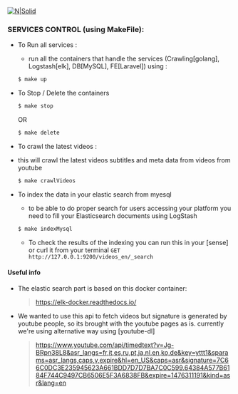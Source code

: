 [![N|Solid](https://circleci.com/gh/abdrmdn/youtubeSearch.svg?style=shield&circle-token=cc17df32efa1dba334a82631677827bec9117739)](http://youtubesearch.com/)


### SERVICES CONTROL (using MakeFile):
- To Run all services :
	- run all the containers that handle the services 
	(Crawling[golang], Logstash[elk], DB[MySQL], FE[Laravel])
	using :
    ```sh
    $ make up 
    ```
- To Stop / Delete the containers 

     ```sh
    $ make stop
    ```
    OR

    ```sh
    $ make delete
    ```
- To crawl the latest videos :
 - this will crawl the latest videos subtitles and meta data from videos from youtube
	
    ```sh
    $ make crawlVideos
    ```


- To index the data in your elastic search from myesql
	- to be able to do proper search for users accessing your platform you need to fill your Elasticsearch documents using LogStash
	```sh
    $ make indexMysql
    ```
	- To check the results of the indexing you can run this in your [sense] or curl it from your terminal
	`GET http://127.0.0.1:9200/videos_en/_search`


#### Useful info 
- The elastic search part is based on this docker container:
    >https://elk-docker.readthedocs.io/

- We wanted to use this api to fetch videos
  but signature is generated by youtube people, so its brought with the youtube pages as is.
  currently we're using alternative way using [youtube-dl]
    > https://www.youtube.com/api/timedtext?v=Jg-BRpn38L8&asr_langs=fr,it,es,ru,pt,ja,nl,en,ko,de&key=yttt1&sparams=asr_langs,caps,v,expire&hl=en_US&caps=asr&signature=7C66C0DC3E235945623A661BDD7D7D7BA7C0C599.64384A577B6184F744C9497CB6506E5F3A6838FB&expire=1476311191&kind=asr&lang=en
